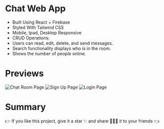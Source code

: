 # Chat Web App
* Built Using React + Firebase
* Styled With Tailwind CSS
* Mobile, Ipad, Desktop Responsive
* CRUD Operations:
* Users can read, edit, delete, and send messages.
* Search functionality displays who is in the room.
* Shows the number of people online.

# Previews
![Chat Room Page](https://github.com/ChiJian28/chat-app/assets/109941092/bdf24c08-1009-4503-9d4e-c92141ec90a8)
![Sign Up Page](https://github.com/ChiJian28/chat-app/assets/109941092/4fda9327-562e-4f6f-8eea-08d7700bde85)
![Login Page](https://github.com/ChiJian28/chat-app/assets/109941092/7852c8f4-eb03-439f-bf11-c99f5911946a)

# Summary
👉 If you like this project, give it a star ✨ and share 👨🏻‍💻 it to your friends 👈  
